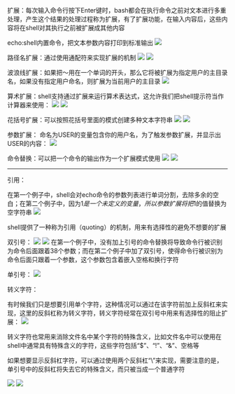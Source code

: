 扩展：每次输入命令行按下Enter键时，bash都会在执行命令之前对文本进行多重处理，产生这个结果的处理过程称为扩展，有了扩展功能，在输入内容后，这些内容将在shell对其执行之前被扩展成其他内容

echo:shell内置命令，把文本参数内容打印到标准输出
![](https://tva1.sinaimg.cn/large/0081Kckwly1glizlv90o7j30c206kaat.jpg)

路径名扩展：通过使用通配符来实现扩展的机制
![](https://tva1.sinaimg.cn/large/0081Kckwly1glizmabgl6j30c2076aae.jpg)
![](https://tva1.sinaimg.cn/large/0081Kckwly1glizmhqyvqj30bj0833zm.jpg)

波浪线扩展：如果把～用在一个单词的开头，那么它将被扩展为指定用户的主目录名，如果没有指定用户命名，则扩展为当前用户的主目录
![](https://tva1.sinaimg.cn/large/0081Kckwly1glizmpa600j306p02bmx1.jpg)

算术扩展：shell支持通过扩展来运行算术表达式，这允许我们把shell提示符当作计算器来使用：
![](https://tva1.sinaimg.cn/large/0081Kckwly1glizn0yi1kj306700pwe9.jpg)
![](https://tva1.sinaimg.cn/large/0081Kckwly1glizn83eygj30by0dbjsd.jpg)

花括号扩展：可以按照花括号里面的模式创建多种文本字符串
![](https://tva1.sinaimg.cn/large/0081Kckwly1gliznh6ye2j30b400ywed.jpg)
![](https://tva1.sinaimg.cn/large/0081Kckwly1gliznog9xaj30ch0c5q4c.jpg)

参数扩展：
命名为USER的变量包含你的用户名，为了触发参数扩展，并显示出USER的内容：
![](https://tva1.sinaimg.cn/large/0081Kckwly1glizo60m0lj30ch06b74o.jpg)

命令替换：可以把一个命令的输出作为一个扩展模式使用
![](https://tva1.sinaimg.cn/large/0081Kckwly1glizoeshhdj30ch0a5my8.jpg)
![](https://tva1.sinaimg.cn/large/0081Kckwly1glizommplyj30ch02p0sq.jpg)

- - - -

引用：

在第一个例子中，shell会对echo命令的参数列表进行单词分割，去除多余的空白；在第二个例子中，因为$1是一个未定义的变量，所以参数扩展将把$1的值替换为空字符串
![](https://tva1.sinaimg.cn/large/0081Kckwly1gm4jbr4pelj30e4020q37.jpg)

shell提供了一种称为引用（quoting）的机制，用来有选择性的避免不想要的扩展

双引号：
![](https://tva1.sinaimg.cn/large/0081Kckwly1glizp18fyjj30ch06qdgm.jpg)
![](https://tva1.sinaimg.cn/large/0081Kckwly1glizp8g70bj30ch0h9q4q.jpg)
在第一个例子中，没有加上引号的命令替换将导致命令行被识别为命令后面跟着38个参数；而在第二个例子中加了双引号，使得命令行被识别为命令后面只跟着一个参数，这个参数包含着嵌入空格和换行字符

单引号：
![](https://tva1.sinaimg.cn/large/0081Kckwly1glizpo276cj30ch044q36.jpg)

转义字符：

有时候我们只是想要引用单个字符，这种情况可以通过在该字符前加上反斜杠来实现，这里的反斜杠称为转义字符，转义字符经常在双引号中用来有选择性的阻止扩展：
![](https://tva1.sinaimg.cn/large/0081Kckwly1gm4jwvu1dtj30ii01a0sy.jpg)

转义字符也常用来消除文件名中某个字符的特殊含义，比如文件名中可以使用在shell中通常具有特殊含义的字符，这些字符包括“$”、“!”、“&”、空格等

如果想要显示反斜杠字符，可以通过使用两个反斜杠“\\”来实现，需要注意的是，单引号中的反斜杠将失去它的特殊含义，而只被当成一个普通字符

![](https://tva1.sinaimg.cn/large/0081Kckwly1glizq34wvej30bh034mxg.jpg)
![](https://tva1.sinaimg.cn/large/0081Kckwly1glizqb1nrij30bh08hjse.jpg)